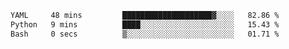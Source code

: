 <!--START_SECTION:waka-->

```txt
YAML     48 mins         ████████████████████▓░░░░   82.86 %
Python   9 mins          ████░░░░░░░░░░░░░░░░░░░░░   15.43 %
Bash     0 secs          ▒░░░░░░░░░░░░░░░░░░░░░░░░   01.71 %
```

<!--END_SECTION:waka-->
